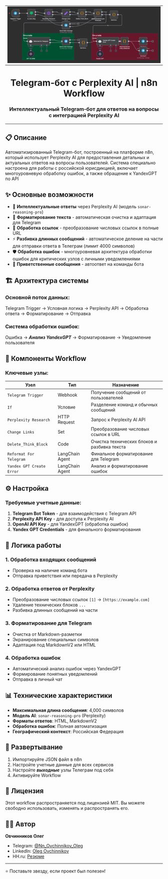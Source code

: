 <table border="0" width="100%">
  <tbody border="0">
    <tr border="0" >
      <td border="0" bordercolor="white">
        <div>
          <img src="https://github.com/Jade-Dragon88/Perplexity_For_Vera/blob/main/2025-08-15%20175113.png" />
        </div>
      </td>
    </tr>
  </tbody>
</table>



<h1 align="center">
  Telegram-бот с Perplexity AI | n8n Workflow
</h1>

<h3 align="center">
  <p>Интеллектуальный Telegram-бот для ответов на вопросы<br>с интеграцией Perplexity AI</p>
</h3>

---

## 📋 Описание

Автоматизированный Telegram-бот, построенный на платформе n8n, который использует Perplexity AI для предоставления детальных и актуальных ответов на вопросы пользователей. Система специально настроена для работы с российской юрисдикцией, включает многоуровневую обработку ошибок, а также обращение к YandexGPT по API

## ✨ Основные возможности

- 🤖 **Интеллектуальные ответы** через Perplexity AI (модель `sonar-reasoning-pro`)
- 📝 **Форматирование текста** - автоматическая очистка и адаптация для Telegram
- 🔗 **Обработка ссылок** - преобразование числовых ссылок в полные URL
- ⚡ **Разбивка длинных сообщений** - автоматическое деление на части для отправки ответа в Телеграм (лимит 4000 символов)
- 🛡️ **Обработка ошибок** - многоуровневая архитектура обработки ошибок для критических узлов с личными уведомлениями
- 💬 **Приветственные сообщения** - автоответ на команды бота

## 🏗️ Архитектура системы

### Основной поток данных:

Telegram Trigger → Условная логика → Perplexity API → Обработка ответа → Форматирование → Отправка

### Система обработки ошибок:

Ошибка → ***Анализ YandexGPT*** → Форматирование → Уведомление пользователя

## 🔧 Компоненты Workflow

### Ключевые узлы:

| Узел | Тип | Назначение |
|------|-----|------------|
| `Telegram Trigger` | Webhook | Получение сообщений от пользователей |
| `If` | Условие | Разделение команд и обычных сообщений |
| `Perplexity Research` | HTTP Request | Запрос к Perplexity AI API |
| `Change Links` | Set | Преобразование числовых ссылок в URL |
| `Delete_Think_Block` | Code | Очистка технических блоков и разбивка текста |
| `Reformat For Telegram` | LangChain Agent | Финальное форматирование для Telegram |
| `Yandex GPT Create Error` | LangChain Agent | Анализ и форматирование ошибок |

## ⚙️ Настройка

### Требуемые учетные данные:

1. **Telegram Bot Token** - для взаимодействия с Telegram API
2. **Perplexity API Key** - для доступа к Perplexity AI
3. **OpenAI API Key** - для YandexGPT (обработка ошибок)
4. **Yandex GPT Credentials** - для финального форматирования

## 🔄 Логика работы

### 1. **Обработка входящих сообщений**
- Проверка на наличие команд бота
- Отправка приветствия или передача в Perplexity

### 2. **Обработка ответов от Perplexity**
- Преобразование числовых ссылок `[1]` → `[https://example.com]`
- Удаление технических блоков `...`
- Разбивка длинных сообщений на части

### 3. **Форматирование для Telegram**
- Очистка от Markdown-разметки
- Экранирование специальных символов
- Адаптация под MarkdownV2 или HTML

### 4. **Обработка ошибок**
- Автоматический анализ ошибок через YandexGPT
- Формирование понятных уведомлений
- Отправка в личный чат

## 📊 Технические характеристики

- **Максимальная длина сообщения**: 4,000 символов
- **Модель AI**: `sonar-reasoning-pro` (Perplexity)
- **Форматы ответов**: HTML, MarkdownV2
- **Обработка ошибок**: Полная автоматизация
- **Географический контекст**: Российская Федерация

## 🚀 Развертывание

1. Импортируйте JSON файл в n8n
2. Настройте учетные данные для всех сервисов
3. Настройте ***выходные*** узлы Телеграм под себя 
4. Активируйте Workflow

## 📄 Лицензия

Этот workflow распространяется под лицензией MIT. Вы можете свободно использовать, изменять и распространять его.

## 👨‍💻 Автор

**Овчинников Олег**  
- Telegram: [@Nn_Ovchinnikov_Oleg](https://t.me/Nn_Ovchinnikov_Oleg)
- LinkedIn: [Oleg Ovchinnikov](https://www.linkedin.com/in/oleg-ovchinnikov-2bab08202/)
- HH.ru: [Резюме](https://nn.hh.ru/resume/fd4ab6cfff06090a860039ed1f4d5a324c7945)

---


  ⭐ Поставьте звезду, если проект был полезен!
